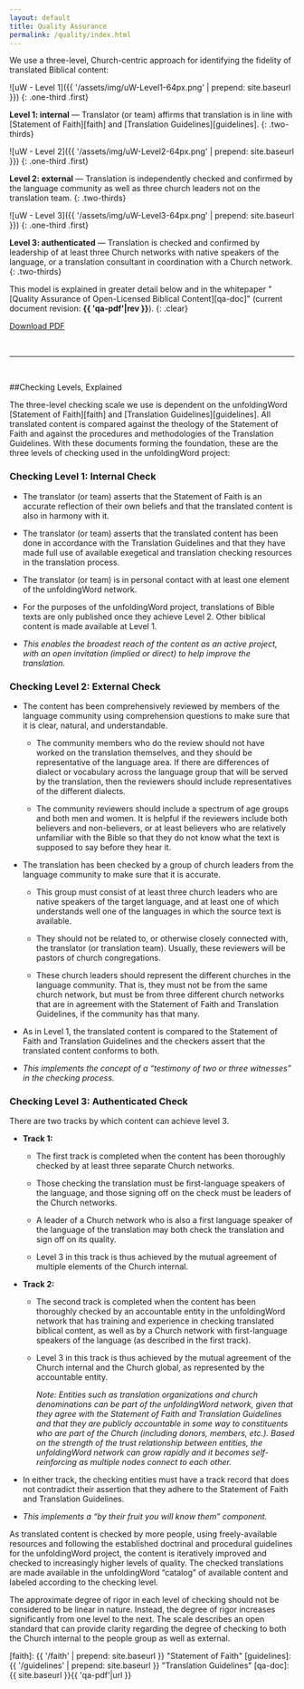 ```yaml
---
layout: default
title: Quality Assurance
permalink: /quality/index.html
---
```


We use a three-level, Church-centric approach for identifying the fidelity of translated Biblical content:

![uW - Level 1]({{ '/assets/img/uW-Level1-64px.png' | prepend: site.baseurl }})
{: .one-third .first}

**Level 1: internal** — Translator (or team) affirms that translation is in line with [Statement of Faith][faith] and
[Translation Guidelines][guidelines].
{: .two-thirds}
 
 
![uW - Level 2]({{ '/assets/img/uW-Level2-64px.png' | prepend: site.baseurl }})
{: .one-third .first}

**Level 2: external** — Translation is independently checked and confirmed by the language community as well as three church leaders not on the translation team.
{: .two-thirds}
 
 
![uW - Level 3]({{ '/assets/img/uW-Level3-64px.png' | prepend: site.baseurl }})
{: .one-third .first}

**Level 3: authenticated** — Translation is checked and confirmed by leadership of at least three Church networks with native speakers of the language, or a translation consultant in coordination with a Church network.
{: .two-thirds}

This model is explained in greater detail below and in the whitepaper "[Quality Assurance of Open-Licensed Biblical Content][qa-doc]" (current document revision: **{{ 'qa-pdf'|rev }}**).
{: .clear}

<a class="button" href="{{ site.baseurl }}{{ 'qa-pdf'|url }}">Download PDF</a>

<br />

* * * * *

<br />

##Checking Levels, Explained


The three-level checking scale we use is dependent on the unfoldingWord
[Statement of Faith][faith] and [Translation Guidelines][guidelines]. All translated content is compared against the theology of
the Statement of Faith and against the procedures and methodologies of
the Translation Guidelines. With these documents forming the foundation,
these are the three levels of checking used in the unfoldingWord
project:


### Checking Level 1: Internal Check

-   The translator (or team) asserts that the Statement of Faith is an
    accurate reflection of their own beliefs and that the translated
    content is also in harmony with it.

-   The translator (or team) asserts that the translated content has
    been done in accordance with the Translation Guidelines and that
    they have made full use of available exegetical and translation
    checking resources in the translation process.

-   The translator (or team) is in personal contact with at least one
    element of the unfoldingWord network.

-   For the purposes of the unfoldingWord project, translations of Bible
    texts are only published once they achieve Level 2. Other biblical
    content is made available at Level 1.

-   *This enables the broadest reach of the content as an active
    project, with an open invitation (implied or direct) to help
    improve the translation.*


### Checking Level 2: External Check

-   The content has been comprehensively reviewed by members of the
    language community using comprehension questions to make sure that
    it is clear, natural, and understandable.

    -   The community members who do the review should not have worked
        on the translation themselves, and they should be
        representative of the language area. If there are differences
        of dialect or vocabulary across the language group that will
        be served by the translation, then the reviewers should
        include representatives of the different dialects.

    -   The community reviewers should include a spectrum of age groups and both men and women. It is helpful if the reviewers include both believers and non-believers, or at least believers who are relatively unfamiliar with the Bible so that they do not know what the text is supposed to say before they hear it. 

-   The translation has been checked by a group of church leaders from
    the language community to make sure that it is accurate.

    -   This group must consist of at least three church leaders who are
        native speakers of the target language, and at least one of
        which understands well one of the languages in which the
        source text is available.

    -   They should not be related to, or otherwise closely connected
        with, the translator (or translation team). Usually, these
        reviewers will be pastors of church congregations.

    -   These church leaders should represent the different churches in
        the language community. That is, they must not be from the
        same church network, but must be from three different church
        networks that are in agreement with the Statement of Faith and
        Translation Guidelines, if the community has that many.

-   As in Level 1, the translated content is compared to the Statement
    of Faith and Translation Guidelines and the checkers assert that
    the translated content conforms to both.

-   *This implements the concept of a “testimony of two or three
    witnesses” in the checking process.*


### Checking Level 3: Authenticated Check


There are two tracks by which content can achieve level 3.

-   **Track 1:**

    -   The first track is completed when the content has been
        thoroughly checked by at least three separate Church networks.

    -   Those checking the translation must be first-language speakers
        of the language, and those signing off on the check must be
        leaders of the Church networks.

    -   A leader of a Church network who is also a first language
        speaker of the language of the translation may both check the
        translation and sign off on its quality.

    -   Level 3 in this track is thus achieved by the mutual agreement
        of multiple elements of the Church internal.

-   **Track 2:**

    -   The second track is completed when the content has been
        thoroughly checked by an accountable entity in the
        unfoldingWord network that has training and experience in
        checking translated biblical content, as well as by a Church
        network with first-language speakers of the language (as
        described in the first track).

    -   Level 3 in this track is thus achieved by the mutual agreement
        of the Church internal and the Church global, as represented
        by the accountable entity.

		*Note: Entities such as translation organizations and church
		denominations can be part of the unfoldingWord network, given that
		they agree with the Statement of Faith and Translation Guidelines and
		that they are publicly accountable in some way to constituents who are
		part of the Church (including donors, members, etc.). Based on the
		strength of the trust relationship between entities, the unfoldingWord
		network can grow rapidly and it becomes self-reinforcing as multiple
		nodes connect to each other.*

-   In either track, the checking entities must have a track record that
    does not contradict their assertion that they adhere to the
    Statement of Faith and Translation Guidelines.

-   *This implements a “by their fruit you will know them” component.*

As translated content is checked by more people, using freely-available
resources and following the established doctrinal and procedural
guidelines for the unfoldingWord project, the content is iteratively
improved and checked to increasingly higher levels of quality. The
checked translations are made available in the
unfoldingWord “catalog” of available content and labeled according to
the checking level.

The approximate degree of rigor in each level of checking should not be
considered to be linear in nature. Instead, the degree of rigor
increases significantly from one level to the next. The
scale describes an open standard that can provide
clarity regarding the degree of checking to both the Church internal to
the people group as well as external.



[faith]: {{ '/faith' | prepend: site.baseurl }} "Statement of Faith"
[guidelines]: {{ '/guidelines' | prepend: site.baseurl }} "Translation Guidelines"
[qa-doc]: {{ site.baseurl }}{{ 'qa-pdf'|url }}
